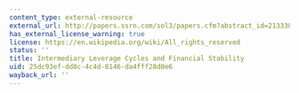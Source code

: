 ```yaml
---
content_type: external-resource
external_url: http://papers.ssrn.com/sol3/papers.cfm?abstract_id=2133385
has_external_license_warning: true
license: https://en.wikipedia.org/wiki/All_rights_reserved
status: ''
title: Intermediary Leverage Cycles and Financial Stability
uid: 25dc93ef-dd8c-4c4d-8146-da4fff28d0e6
wayback_url: ''
---
```

